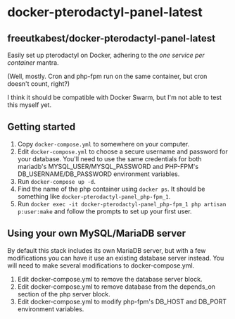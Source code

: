 # docker-pterodactyl-panel-latest
## freeutkabest/docker-pterodactyl-panel-latest

Easily set up pterodactyl on Docker, adhering to the *one service per container* mantra.

(Well, mostly. Cron and php-fpm run on the same container, but cron doesn't count, right?)

I think it should be compatible with Docker Swarm, but I'm not able to test this myself yet.

## Getting started

1. Copy `docker-compose.yml` to somewhere on your computer.
2. Edit `docker-compose.yml` to choose a secure username and password for your database. You'll need to use the same credentials for both mariadb's MYSQL_USER/MYSQL_PASSWORD and PHP-FPM's DB_USERNAME/DB_PASSWORD environment variables.
3. Run `docker-compose up -d`.
4. Find the name of the php container using `docker ps`. It should be something like `docker-pterodactyl-panel_php-fpm_1`.
5. Run `docker exec -it docker-pterodactyl-panel_php-fpm_1 php artisan p:user:make` and follow the prompts to set up your first user.

## Using your own MySQL/MariaDB server

By default this stack includes its own MariaDB server, but with a few modifications you can have it use an existing database server instead. You will need to make several modifications to docker-compose.yml.

1. Edit docker-compose.yml to remove the database server block.
2. Edit docker-compose.yml to remove database from the depends_on section of the php server block.
3. Edit docker-compose.yml to modify php-fpm's DB_HOST and DB_PORT environment variables.
